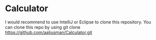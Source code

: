 # Calculator
I would recommend to use IntelliJ or Eclipse to clone this repository.
You can clone this repo by using git clone https://github.com/aaliusman/Calculator.git
